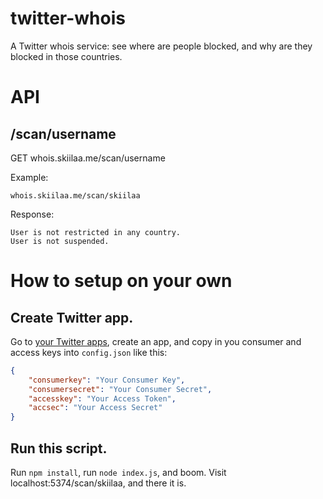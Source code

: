 # twitter-whois
A Twitter whois service: see where are people blocked, and why are they blocked in those countries.

# API

## /scan/username

GET whois.skiilaa.me/scan/username

Example:

```
whois.skiilaa.me/scan/skiilaa
```

Response:

```
User is not restricted in any country.
User is not suspended.
```

# How to setup on your own

## Create Twitter app.

Go to [your Twitter apps](https://apps.twitter.com), create an app, and copy in you consumer and access keys into `config.json` like this:

```json
{
    "consumerkey": "Your Consumer Key",
    "consumersecret": "Your Consumer Secret",
    "accesskey": "Your Access Token",
    "accsec": "Your Access Secret"
}
```

## Run this script.

Run `npm install`, run `node index.js`, and boom. Visit localhost:5374/scan/skiilaa, and there it is.
